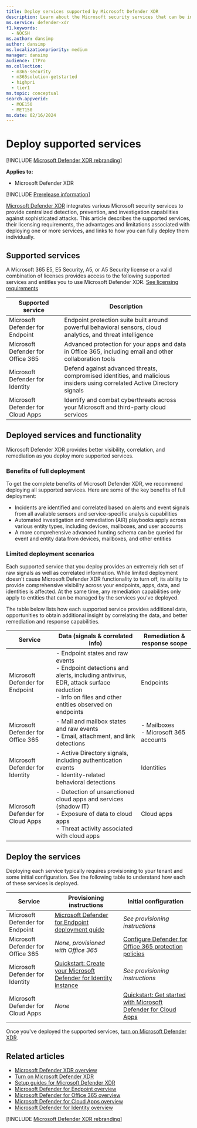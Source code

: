 ```yaml
---
title: Deploy services supported by Microsoft Defender XDR
description: Learn about the Microsoft security services that can be integrated by Microsoft Defender XDR, their licensing requirements, and deployment procedures
ms.service: defender-xdr
f1.keywords: 
  - NOCSH
ms.author: dansimp
author: dansimp
ms.localizationpriority: medium
manager: dansimp
audience: ITPro
ms.collection: 
  - m365-security
  - m365solution-getstarted
  - highpri
  - tier1
ms.topic: conceptual
search.appverid: 
  - MOE150
  - MET150
ms.date: 02/16/2024
---
```


# Deploy supported services

[!INCLUDE [Microsoft Defender XDR rebranding](../includes/microsoft-defender.md)]


**Applies to:**
- Microsoft Defender XDR

[!INCLUDE [Prerelease information](../includes/prerelease.md)]

[Microsoft Defender XDR](microsoft-365-defender.md) integrates various Microsoft security services to provide centralized detection, prevention, and investigation capabilities against sophisticated attacks. This article describes the supported services, their licensing requirements, the advantages and limitations associated with deploying one or more services, and links to how you can fully deploy them individually.

## Supported services

A Microsoft 365 E5, E5 Security, A5, or A5 Security license or a valid combination of licenses provides access to the following supported services and entitles you to use Microsoft Defender XDR. [See licensing requirements](prerequisites.md#licensing-requirements)

| Supported service | Description |
| ------ | ------ |
| Microsoft Defender for Endpoint | Endpoint protection suite built around powerful behavioral sensors, cloud analytics, and threat intelligence |
|Microsoft Defender for Office 365 | Advanced protection for your apps and data in Office 365, including email and other collaboration tools |
| Microsoft Defender for Identity | Defend against advanced threats, compromised identities, and malicious insiders using correlated Active Directory signals |
| Microsoft Defender for Cloud Apps | Identify and combat cyberthreats across your Microsoft and third-party cloud services |

## Deployed services and functionality

Microsoft Defender XDR provides better visibility, correlation, and remediation as you deploy more supported services.

### Benefits of full deployment

To get the complete benefits of Microsoft Defender XDR, we recommend deploying all supported services. Here are some of the key benefits of full deployment:

- Incidents are identified and correlated based on alerts and event signals from all available sensors and service-specific analysis capabilities
- Automated investigation and remediation (AIR) playbooks apply across various entity types, including devices, mailboxes, and user accounts
- A more comprehensive advanced hunting schema can be queried for event and entity data from devices, mailboxes, and other entities

### Limited deployment scenarios

Each supported service that you deploy provides an extremely rich set of raw signals as well as correlated information. While limited deployment doesn't cause Microsoft Defender XDR functionality to turn off, its ability to provide comprehensive visibility across your endpoints, apps, data, and identities is affected. At the same time, any remediation capabilities only apply to entities that can be managed by the services you've deployed.

The table below lists how each supported service provides additional data, opportunities to obtain additional insight by correlating the data, and better remediation and response capabilities.

| Service | Data (signals & correlated info) | Remediation & response scope |
| ------ | ------ | ------ |
| Microsoft Defender for Endpoint |- Endpoint states and raw events<br/>- Endpoint detections and alerts, including antivirus, EDR, attack surface reduction<br/>- Info on files and other entities observed on endpoints | Endpoints |
|Microsoft Defender for Office 365 |- Mail and mailbox states and raw events<br/>- Email, attachment, and link detections | - Mailboxes<br/>- Microsoft 365 accounts |
| Microsoft Defender for Identity |- Active Directory signals, including authentication events<br/>- Identity-related behavioral detections | Identities |
| Microsoft Defender for Cloud Apps |- Detection of unsanctioned cloud apps and services (shadow IT)<br/>- Exposure of data to cloud apps<br/>- Threat activity associated with cloud apps | Cloud apps |

## Deploy the services

Deploying each service typically requires provisioning to your tenant and some initial configuration. See the following table to understand how each of these services is deployed.

| Service | Provisioning instructions | Initial configuration |
| ------ | ------ | ------ |
| Microsoft Defender for Endpoint | [Microsoft Defender for Endpoint deployment guide](/defender-endpoint/mde-planning-guide) | *See provisioning instructions* |
|Microsoft Defender for Office 365 | *None, provisioned with Office 365* | [Configure Defender for Office 365 protection policies](/defender-office-365/mdo-deployment-guide#step-2-configure-protection-policies) |
| Microsoft Defender for Identity | [Quickstart: Create your Microsoft Defender for Identity instance](/azure-advanced-threat-protection/install-atp-step1) | *See provisioning instructions* |
| Microsoft Defender for Cloud Apps | *None* | [Quickstart: Get started with Microsoft Defender for Cloud Apps](/cloud-app-security/getting-started-with-cloud-app-security) |

Once you've deployed the supported services, [turn on Microsoft Defender XDR](m365d-enable.md).

## Related articles

- [Microsoft Defender XDR overview](microsoft-365-defender.md)
- [Turn on Microsoft Defender XDR](m365d-enable.md)
- [Setup guides for Microsoft Defender XDR](deploy-configure-m365-defender.md)
- [Microsoft Defender for Endpoint overview](/defender-endpoint/microsoft-defender-endpoint)
- [Microsoft Defender for Office 365 overview](/defender-office-365/mdo-about)
- [Microsoft Defender for Cloud Apps overview](/cloud-app-security/what-is-cloud-app-security)
- [Microsoft Defender for Identity overview](/azure-advanced-threat-protection/what-is-atp)

[!INCLUDE [Microsoft Defender XDR rebranding](../includes/defender-m3d-techcommunity.md)]
